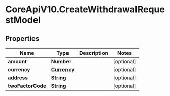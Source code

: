 # CoreApiV10.CreateWithdrawalRequestModel

## Properties
Name | Type | Description | Notes
------------ | ------------- | ------------- | -------------
**amount** | **Number** |  | [optional] 
**currency** | [**Currency**](Currency.md) |  | [optional] 
**address** | **String** |  | [optional] 
**twoFactorCode** | **String** |  | [optional] 


